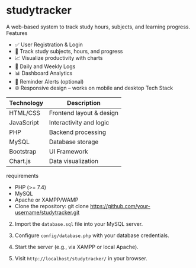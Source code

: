 # studytracker
A web-based system to track study hours, subjects, and learning progress.
 Features

- ✅ User Registration & Login
- 📅 Track study subjects, hours, and progress
- 📈 Visualize productivity with charts
- 📝 Daily and Weekly Logs
- 📊 Dashboard Analytics
- 🔔 Reminder Alerts (optional)
- 🌐 Responsive design – works on mobile and desktop
Tech Stack

| Technology | Description                    |
|------------|--------------------------------|
| HTML/CSS   | Frontend layout & design       |
| JavaScript | Interactivity and logic        |
| PHP        | Backend processing             |
| MySQL      | Database storage               |
| Bootstrap  | UI Framework                   |
| Chart.js   | Data visualization             |
requirements
- PHP (>= 7.4)
- MySQL
- Apache or XAMPP/WAMP
- Clone the repository:
   git clone https://github.com/your-username/studytracker.git

2. Import the `database.sql` file into your MySQL server.

3. Configure `config/database.php` with your database credentials.

4. Start the server (e.g., via XAMPP or local Apache).

5. Visit `http://localhost/studytracker/` in your browser.
